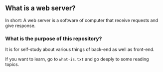 ## What is a web server?
In short: A web server is a software of computer that receive requests and give response.

### What is the purpose of this repository?
It is for self-study about various things of back-end as well as front-end. 

If you want to learn, go to `what-is.txt` and go deeply to some reading topics.
